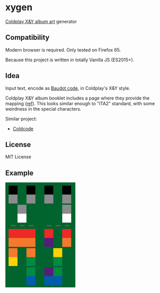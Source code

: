# xygen

[Coldplay X&Y album art](https://en.wikipedia.org/wiki/X&Y) generator

## Compatibility

Modern browser is required. Only tested on Firefox 65.

Because this project is written in totally Vanilla JS (ES2015+).

## Idea

Input text, encode as [Baudot code](https://en.wikipedia.org/wiki/Baudot_code), in Coldplay's X&Y style.

Coldplay X&Y album booklet includes a page where they provide the mapping ([ref](https://themostorganicdesign.files.wordpress.com/2013/10/coldplay-x-y-41.jpg)). This looks similar enough to "ITA2" standard, with some weirdness in the special characters.

Similar project:

- [Coldcode](http://ditonus.com/coldcode/)

## License

MIT License

## Example

[![Example](./sample.png)](https://en.wikipedia.org/wiki/Fix_You)
